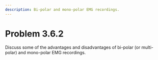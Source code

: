 ```yaml
---
description: Bi-polar and mono-polar EMG recordings.
---
```


# Problem 3.6.2

Discuss some of the advantages and disadvantages of bi-polar (or multi-polar) and mono-polar EMG recordings.
